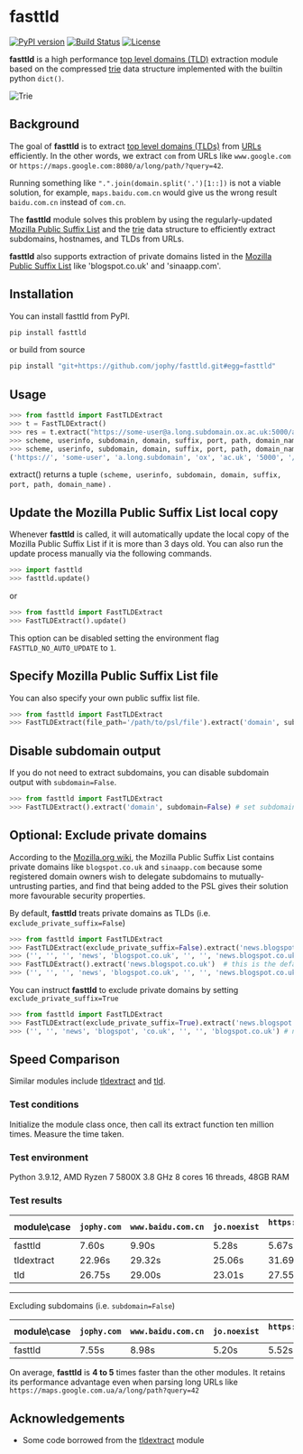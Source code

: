 # fasttld

[![PyPI version](https://badge.fury.io/py/fasttld.svg)](https://badge.fury.io/py/fasttld)
[![Build Status](https://api.travis-ci.org/jophy/fasttld.svg?branch=master)](https://travis-ci.org/jophy/fasttld)
[![License](https://img.shields.io/badge/license-MIT-brightgreen)](LICENSE)

**fasttld** is a high performance [top level domains (TLD)](https://en.wikipedia.org/wiki/Top-level_domain) extraction module based on the compressed [trie](https://en.wikipedia.org/wiki/Trie) data structure
implemented with the builtin python `dict()`.

![Trie](https://upload.wikimedia.org/wikipedia/commons/b/be/Trie_example.svg)

## Background

The goal of **fasttld** is to extract [top level domains (TLDs)](https://en.wikipedia.org/wiki/Top-level_domain) from [URLs](https://en.wikipedia.org/wiki/URL) efficiently. In the other words, we extract `com` from URLs like `www.google.com` or `https://maps.google.com:8080/a/long/path/?query=42`.

Running something like `".".join(domain.split('.')[1::])` is not a viable solution, for example, `maps.baidu.com.cn`
would give us the wrong result `baidu.com.cn` instead of `com.cn`.

The **fasttld** module solves this problem by using the regularly-updated [Mozilla Public Suffix List](http://www.publicsuffix.org) and the [trie](https://en.wikipedia.org/wiki/Trie) data structure to efficiently extract subdomains, hostnames, and TLDs from URLs.

**fasttld** also supports extraction of private domains listed in the [Mozilla Public Suffix List](http://www.publicsuffix.org) like 'blogspot.co.uk' and 'sinaapp.com'.

## Installation

You can install fasttld from PyPI.

```python
pip install fasttld
```

or build from source

```python
pip install "git+https://github.com/jophy/fasttld.git#egg=fasttld"
```

## Usage

```python
>>> from fasttld import FastTLDExtract
>>> t = FastTLDExtract()
>>> res = t.extract("https://some-user@a.long.subdomain.ox.ac.uk:5000/a/b/c/d/e/f/g/h/i?id=42")
>>> scheme, userinfo, subdomain, domain, suffix, port, path, domain_name = res
>>> scheme, userinfo, subdomain, domain, suffix, port, path, domain_name
('https://', 'some-user', 'a.long.subdomain', 'ox', 'ac.uk', '5000', '/a/b/c/d/e/f/g/h/i?id=42', 'ox.ac.uk')
```

extract() returns a tuple `(scheme, userinfo, subdomain, domain, suffix, port, path, domain_name)` .

## Update the Mozilla Public Suffix List local copy

Whenever **fasttld** is called, it will automatically update the local copy of the Mozilla Public Suffix List if it is more than 3 days old.
You can also run the update process manually via the following commands.

```python
>>> import fasttld
>>> fasttld.update()
```

or

```python
>>> from fasttld import FastTLDExtract
>>> FastTLDExtract().update()
```

This option can be disabled setting the environment flag `FASTTLD_NO_AUTO_UPDATE` to `1`.

## Specify Mozilla Public Suffix List file

You can also specify your own public suffix list file.

```python
>>> from fasttld import FastTLDExtract
>>> FastTLDExtract(file_path='/path/to/psl/file').extract('domain', subdomain=False)
```

## Disable subdomain output

If you do not need to extract subdomains, you can disable subdomain output with `subdomain=False`.

```python
>>> from fasttld import FastTLDExtract
>>> FastTLDExtract().extract('domain', subdomain=False) # set subdomain=False
```

## Optional: Exclude private domains

According to the [Mozilla.org wiki](https://wiki.mozilla.org/Public_Suffix_List/Uses), the Mozilla Public Suffix List contains private domains like `blogspot.co.uk` and `sinaapp.com` because some registered domain owners wish to delegate subdomains to mutually-untrusting parties, and find that being added to the PSL gives their solution more favourable security properties.

By default, **fasttld** treats private domains as TLDs (i.e. `exclude_private_suffix=False`)

```python
>>> from fasttld import FastTLDExtract
>>> FastTLDExtract(exclude_private_suffix=False).extract('news.blogspot.co.uk')
>>> ('', '', '', 'news', 'blogspot.co.uk', '', '', 'news.blogspot.co.uk') # blogspot.co.uk is treated as a TLD
>>> FastTLDExtract().extract('news.blogspot.co.uk')  # this is the default behaviour
>>> ('', '', '', 'news', 'blogspot.co.uk', '', '', 'news.blogspot.co.uk') # same output as above
```

You can instruct **fasttld** to exclude private domains by setting `exclude_private_suffix=True`

```python
>>> from fasttld import FastTLDExtract
>>> FastTLDExtract(exclude_private_suffix=True).extract('news.blogspot.co.uk') # set exclude_private_suffix=True
>>> ('', '', 'news', 'blogspot', 'co.uk', '', '', 'blogspot.co.uk') # notice that co.uk is now recognised as the TLD instead of blogspot.co.uk
```

## Speed Comparison

Similar modules include [tldextract](https://github.com/john-kurkowski/tldextract) and [tld](https://github.com/barseghyanartur/tld).

### Test conditions

Initialize the module class once, then call its extract function ten million times. Measure the time taken.

### Test environment

Python 3.9.12, AMD Ryzen 7 5800X 3.8 GHz 8 cores 16 threads, 48GB RAM

### Test results

| **module\case** | `jophy.com` | `www.baidu.com.cn` | `jo.noexist` | `https://maps.google.com.ua/a/long/path?query=42` | `1.1.1.1` | `https://192.168.55.1` |
|-----------------|---------------|----------------------|----------------|-----------------------------------------------------|-------------|--------------------------|
| fasttld         | 7.60s         | 9.90s                | 5.28s          | 5.67s                                               | 5.06s       | 5.30s                    |
| tldextract      | 22.96s        | 29.32s               | 25.06s         | 31.69s                                              | 33.89s      | 35.15s                   |
| tld             | 26.75s        | 29.00s               | 23.01s         | 27.55s                                              | 22.79s      | 22.55s                   |

---

Excluding subdomains (i.e. `subdomain=False`)

| **module\case** | `jophy.com` | `www.baidu.com.cn` | `jo.noexist` | `https://maps.google.com.ua/a/long/path?query=42` | `1.1.1.1` | `https://192.168.55.1`
|-----------------|---------------|----------------------|----------------|-----------------------------------------------------|-------------|--------------------------|
| fasttld         | 7.55s         | 8.98s                | 5.20s          | 5.52s                                               | 5.13s       | 5.25s                    |

On average, **fasttld** is **4 to 5** times faster than the other modules. It retains its performance advantage even when parsing long URLs like `https://maps.google.com.ua/a/long/path?query=42`

## Acknowledgements

- Some code borrowed from the [tldextract](https://github.com/john-kurkowski/tldextract) module
